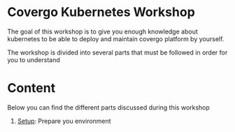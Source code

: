 # Covergo Kubernetes Workshop

The goal of this workshop is to give you enough knowledge about kubernetes to be able to deploy and maintain covergo platform by yourself.

The workshop is divided into several parts that must be followed in order for you to understand

# Content

Below you can find the different parts discussed during this workshop

1. [Setup](001-setup): Prepare you environment